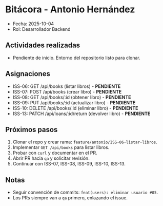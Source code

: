 # Bitácora - Antonio Hernández

- Fecha: 2025-10-04
- Rol: Desarrollador Backend

## Actividades realizadas
- Pendiente de inicio. Entorno del repositorio listo para clonar.

## Asignaciones
- ISS-06: GET /api/books (listar libros) - **PENDIENTE**
- ISS-07: POST /api/books (crear libro) - **PENDIENTE**
- ISS-08: GET /api/books/:id (obtener libro) - **PENDIENTE**
- ISS-09: PUT /api/books/:id (actualizar libro) - **PENDIENTE**
- ISS-10: DELETE /api/books/:id (eliminar libro) - **PENDIENTE**
- ISS-13: PATCH /api/loans/:id/return (devolver libro) - **PENDIENTE**

## Próximos pasos
1. Clonar el repo y crear rama: `feature/antonio/ISS-06-listar-libros`.
2. Implementar `GET /api/books` para listar libros.
3. Probar con `curl` y documentar en el PR.
4. Abrir PR hacia `qa` y solicitar revisión.
5. Continuar con ISS-07, ISS-08, ISS-09, ISS-10, ISS-13.

## Notas
- Seguir convención de commits: `feat(users): eliminar usuario #05`.
- Los PRs siempre van a `qa` primero, enlazando el issue.
